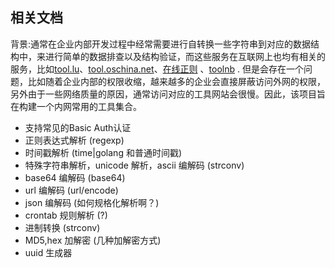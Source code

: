 ## 相关文档


背景:通常在企业内部开发过程中经常需要进行自转换一些字符串到对应的数据结构中，来进行简单的数据排查以及结构验证，而这些服务在互联网上也均有相关的服务，比如[tool.lu](https://tool.lu/)、[tool.oschina.net](http://tool.oschina.net/)、[在线正则](https://regexper.com/) 、[toolnb](https://www.toolnb.com/) . 但是会存在一个问题，比如随着企业内部的权限收缩，越来越多的企业会直接屏蔽访问外网的权限，另外由于一些网络质量的原因，通常访问对应的工具网站会很慢。因此，该项目旨在构建一个内网常用的工具集合。



- 支持常见的Basic Auth认证
- 正则表达式解析 (regexp)
- 时间戳解析 (time|golang 和普通时间戳)
- 特殊字符串解析，unicode 解析，ascii 编解码 (strconv)
- base64 编解码 (base64)
- url 编解码 (url/encode)
- json 编解码 (如何规格化解析啊？)
- crontab 规则解析 (?)
- 进制转换 (strconv)
- MD5,hex 加解密 (几种加解密方式)
- uuid 生成器

